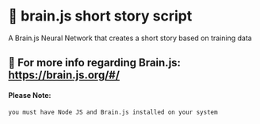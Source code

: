 # :brain: brain.js short story script
A Brain.js Neural Network that creates a short story based on training data



## :signal_strength: For more info regarding Brain.js: https://brain.js.org/#/

    
#### Please Note: 
    you must have Node JS and Brain.js installed on your system
    


